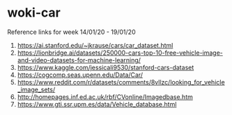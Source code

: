 # woki-car

Reference links for week 14/01/20 - 19/01/20

1) https://ai.stanford.edu/~jkrause/cars/car_dataset.html
2) https://lionbridge.ai/datasets/250000-cars-top-10-free-vehicle-image-and-video-datasets-for-machine-learning/
3) https://www.kaggle.com/jessicali9530/stanford-cars-dataset
4) https://cogcomp.seas.upenn.edu/Data/Car/
5) https://www.reddit.com/r/datasets/comments/8vllzc/looking_for_vehicle_image_sets/
6) http://homepages.inf.ed.ac.uk/rbf/CVonline/Imagedbase.htm
7) https://www.gti.ssr.upm.es/data/Vehicle_database.html
